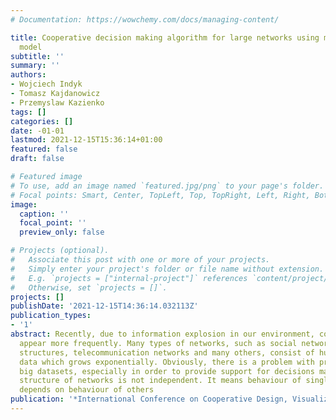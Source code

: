 ```yaml
---
# Documentation: https://wowchemy.com/docs/managing-content/

title: Cooperative decision making algorithm for large networks using mapreduce programming
  model
subtitle: ''
summary: ''
authors:
- Wojciech Indyk
- Tomasz Kajdanowicz
- Przemyslaw Kazienko
tags: []
categories: []
date: -01-01
lastmod: 2021-12-15T15:36:14+01:00
featured: false
draft: false

# Featured image
# To use, add an image named `featured.jpg/png` to your page's folder.
# Focal points: Smart, Center, TopLeft, Top, TopRight, Left, Right, BottomLeft, Bottom, BottomRight.
image:
  caption: ''
  focal_point: ''
  preview_only: false

# Projects (optional).
#   Associate this post with one or more of your projects.
#   Simply enter your project's folder or file name without extension.
#   E.g. `projects = ["internal-project"]` references `content/project/deep-learning/index.md`.
#   Otherwise, set `projects = []`.
projects: []
publishDate: '2021-12-15T14:36:14.032113Z'
publication_types:
- '1'
abstract: Recently, due to information explosion in our environment, complex networks
  appear more frequently. Many types of networks, such as social networks, biological
  structures, telecommunication networks and many others, consist of huge amount of
  data which grows exponentially. Obviously, there is a problem with processing such
  big datasets, especially in order to provide support for decisions making. In general,
  structure of networks is not independent. It means behaviour of single node in network
  depends on behaviour of others
publication: '*International Conference on Cooperative Design, Visualization and Engineering*'
---
```

